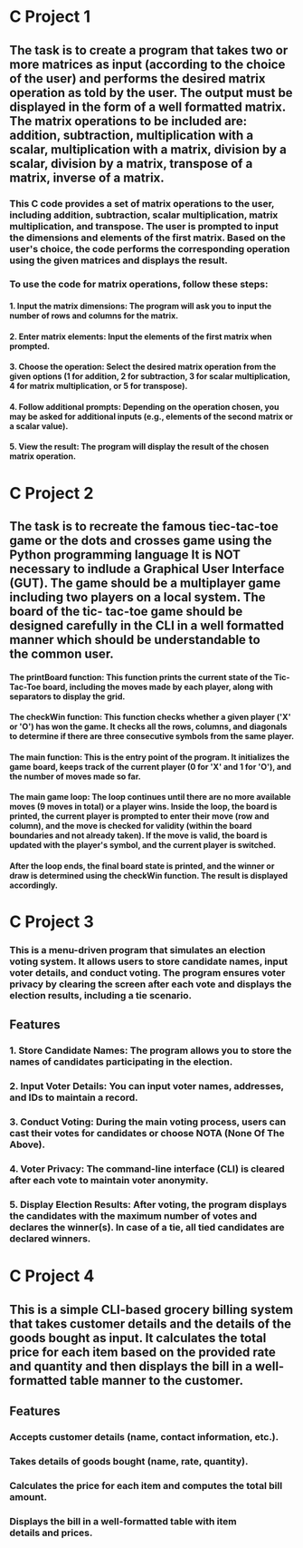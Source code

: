# C Project 1
## The task is to create a program that takes two or more matrices as input (according to the choice of the user) and performs the desired matrix operation as told by the user. The output must be displayed in the form of a well formatted matrix. The matrix operations to be included are: addition, subtraction, multiplication with a scalar, multiplication with a matrix, division by a scalar, division by a matrix, transpose of a matrix, inverse of a matrix.
### This C code provides a set of matrix operations to the user, including addition, subtraction, scalar multiplication, matrix multiplication, and transpose. The user is prompted to input the dimensions and elements of the first matrix. Based on the user's choice, the code performs the corresponding operation using the given matrices and displays the result.
### To use the code for matrix operations, follow these steps:
#### 1. Input the matrix dimensions: The program will ask you to input the number of rows and columns for the matrix.
#### 2. Enter matrix elements: Input the elements of the first matrix when prompted.
#### 3. Choose the operation: Select the desired matrix operation from the given options (1 for addition, 2 for subtraction, 3 for scalar multiplication, 4 for matrix multiplication, or 5 for transpose).
#### 4. Follow additional prompts: Depending on the operation chosen, you may be asked for additional inputs (e.g., elements of the second matrix or a scalar value).
#### 5. View the result: The program will display the result of the chosen matrix operation.

# C Project 2
## The task is to recreate the famous tiec-tac-toe game or the dots and crosses game using the Python programming language It is NOT necessary to indlude a Graphical User Interface (GUT). The game should be a multiplayer game including two players on a local system. The board of the tic- tac-toe game should be designed carefully in the CLI in a well formatted manner which should be understandable to the common user. 
#### The printBoard function: This function prints the current state of the Tic-Tac-Toe board, including the moves made by each player, along with separators to display the grid.
#### The checkWin function: This function checks whether a given player ('X' or 'O') has won the game. It checks all the rows, columns, and diagonals to determine if there are three consecutive symbols from the same player.
#### The main function: This is the entry point of the program. It initializes the game board, keeps track of the current player (0 for 'X' and 1 for 'O'), and the number of moves made so far.
#### The main game loop: The loop continues until there are no more available moves (9 moves in total) or a player wins. Inside the loop, the board is printed, the current player is prompted to enter their move (row and column), and the move is checked for validity (within the board boundaries and not already taken). If the move is valid, the board is updated with the player's symbol, and the current player is switched.
#### After the loop ends, the final board state is printed, and the winner or draw is determined using the checkWin function. The result is displayed accordingly.

# C Project 3
### This is a menu-driven program that simulates an election voting system. It allows users to store candidate names, input voter details, and conduct voting. The program ensures voter privacy by clearing the screen after each vote and displays the election results, including a tie scenario.
## Features
### 1. Store Candidate Names: The program allows you to store the names of candidates participating in the election.
### 2. Input Voter Details: You can input voter names, addresses, and IDs to maintain a record.
### 3. Conduct Voting: During the main voting process, users can cast their votes for candidates or choose NOTA (None Of The Above).
### 4. Voter Privacy: The command-line interface (CLI) is cleared after each vote to maintain voter anonymity.
### 5. Display Election Results: After voting, the program displays the candidates with the maximum number of votes and declares the winner(s). In case of a tie, all tied candidates are declared winners.

# C Project 4
## This is a simple CLI-based grocery billing system that takes customer details and the details of the goods bought as input. It calculates the total price for each item based on the provided rate and quantity and then displays the bill in a well-formatted table manner to the customer.
## Features
### Accepts customer details (name, contact information, etc.).
### Takes details of goods bought (name, rate, quantity).
### Calculates the price for each item and computes the total bill amount.
### Displays the bill in a well-formatted table with item details and prices.
